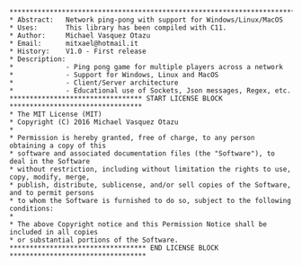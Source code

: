     ***************************************************************************************
    * Abstract:   Network ping-pong with support for Windows/Linux/MacOS
    * Uses:       This library has been compiled with C11.
    * Author:     Michael Vasquez Otazu
    * Email:      mitxael@hotmail.it
    * History:    V1.0 - First release
    * Description:
    *             - Ping pong game for multiple players across a network
    *             - Support for Windows, Linux and MacOS
    *             - Client/Server architecture
    *             - Educational use of Sockets, Json messages, Regex, etc.
    ********************************* START LICENSE BLOCK *********************************
    * The MIT License (MIT)
    * Copyright (C) 2016 Michael Vasquez Otazu
    *
    * Permission is hereby granted, free of charge, to any person obtaining a copy of this 
    * software and associated documentation files (the "Software"), to deal in the Software 
    * without restriction, including without limitation the rights to use, copy, modify, merge, 
    * publish, distribute, sublicense, and/or sell copies of the Software, and to permit persons 
    * to whom the Software is furnished to do so, subject to the following conditions:
    * 
    * The above Copyright notice and this Permission Notice shall be included in all copies 
    * or substantial portions of the Software.
    ********************************** END LICENSE BLOCK **********************************

